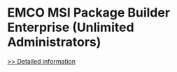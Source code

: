 # EMCO MSI Package Builder Enterprise (Unlimited Administrators)
[>> Detailed information](https://secure.shareit.com/shareit/product.html?productid=300037663&affiliateid=200057808)
